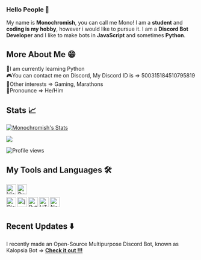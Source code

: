 ### Hello People 👋

My name is **Monochromish**, you can call me Mono! I am a **student** and **coding is my hobby**, however i would like to pursue it. I am a **Discord Bot Developer** and I like to make bots in **JavaScript** and sometimes **Python**.

## More About Me 😁
🐍I am currently learning Python<br />
🎮You can contact me on Discord, My Discord ID is => 500315184510795819<br />
🏁Other interests => Gaming, Marathons<br />
👦Pronounce => He/Him

## Stats 📈

[![Monochromish's Stats](https://github-readme-stats.vercel.app/api?username=Monochromish&show_icons=true&theme=dracula)](https://github.com/Monochromish/github-readme-stats)

<img align="center" src="https://github-readme-stats.vercel.app/api/top-langs/?username=Monochromish&theme=dracula" />

![Profile views](https://gpvc.arturio.dev/Monochromish)
## My Tools and Languages 🛠️
<div>
<img align="left" alt="Visual Studio Code" width="26px" src="https://i.imgur.com/LwSdAlE.png" />
<img align="left" alt="PyCharm" width="26px" src="https://img.icons8.com/color/452/pycharm.png" /><br />
<br />
<img align="left" alt="Discord.js" width="26px" src="https://i.imgur.com/SI1DZf3.png" />
<img align="left" alt="js" width="26px" src="https://i.imgur.com/3u1wzwE.png"/> 
<img align="left" alt="Python" width="26px" src="https://i.imgur.com/ml09ccU.png"/>
<img align="left" alt="HTML" width="26px" src="https://imgur.com/v4EalJA.png"/> 
<img align="left" alt="Node.js" width="26px" src="https://i.imgur.com/tYLFZBh.png"/> <br><br>
</div>

## Recent Updates ⬇️
I recently made an Open-Source Multipurpose Discord Bot, known as Kalopsia Bot => **[Check it out !!!](https://github.com/Monochromish/Kalopsia-Bot/)**
